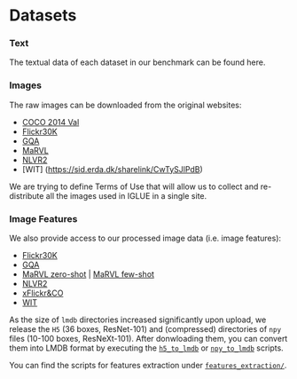 # Datasets

### Text
The textual data of each dataset in our benchmark can be found here.

### Images
The raw images can be downloaded from the original websites:
- [COCO 2014 Val](https://cocodataset.org/#download)
- [Flickr30K](https://www.kaggle.com/hsankesara/flickr-image-dataset)
- [GQA](https://cs.stanford.edu/people/dorarad/gqa/download.html)
- [MaRVL](https://dataverse.scholarsportal.info/dataset.xhtml?persistentId=doi:10.5683/SP3/42VZ4P)
- [NLVR2](https://github.com/lil-lab/nlvr/tree/master/nlvr2#direct-image-download)
- [WIT] (https://sid.erda.dk/sharelink/CwTySJlPdB)

We are trying to define Terms of Use that will allow us to collect and re-distribute all the images used in IGLUE in a single site.

### Image Features
We also provide access to our processed image data (i.e. image features):
- [Flickr30K](https://sid.erda.dk/sharelink/aW8MWVSlK1)
- [GQA](https://sid.erda.dk/sharelink/FtoWxwitOz)
- [MaRVL zero-shot](https://sid.erda.dk/sharelink/GYPEryxpVk) | [MaRVL few-shot](https://sid.erda.dk/sharelink/fMNmRmJgQA)
- [NLVR2](https://sid.erda.dk/sharelink/FjJUsFbRWO)
- [xFlickr&CO](https://sid.erda.dk/sharelink/cCObmVenjI)
- [WIT](https://sid.erda.dk/sharelink/escPrWm3Tt)

As the size of `lmdb` directories increased significantly upon upload, 
we release the `H5` (36 boxes, ResNet-101) and (compressed) directories of `npy` files (10-100 boxes, ResNeXt-101).
After donwloading them, you can convert them into LMDB format by executing the [`h5_to_lmdb`](../features_extraction/h5_to_lmdb.py) or [`npy_to_lmdb`](../features_extraction/npy_to_lmdb.py) scripts.

You can find the scripts for features extraction under [`features_extraction/`](../features_extraction).
